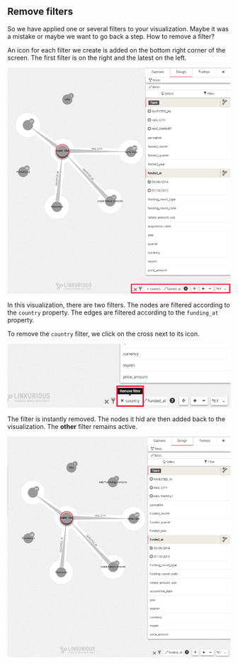 ## Remove filters

So we have applied one or several filters to your visualization. Maybe it was a mistake or maybe we want to go back a step. How to remove a filter?

An icon for each filter we create is added on the bottom right corner of the screen. The first filter is on the right and the latest on the left.

![](R1.png)

In this visualization, there are two filters. The nodes are filtered according to the `country` property. The edges are filtered according to the `funding_at` property.

To remove the `country` filter, we click on the cross next to its icon.

![](R2.png)

The filter is instantly removed. The nodes it hid are then added back to the visualization. The **other** filter remains active.

![](R3.png)
